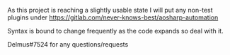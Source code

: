 As this project is reaching a slightly usable state I will put any non-test plugins under https://gitlab.com/never-knows-best/aosharp-automation

Syntax is bound to change frequently as the code expands so deal with it.

Delmus#7524 for any questions/requests